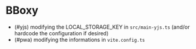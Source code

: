 # BBoxy


- (#yjs) modifying the LOCAL_STORAGE_KEY in `src/main-yjs.ts` (and/or hardcode the configuration if desired)
- (#pwa) modifying the informations in `vite.config.ts`
